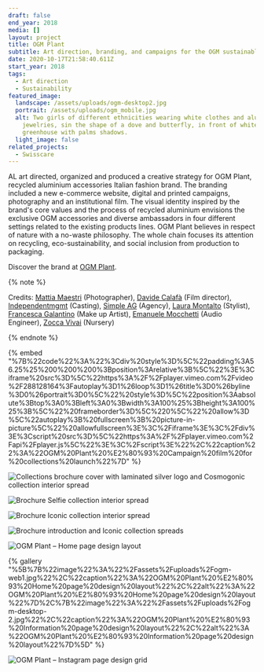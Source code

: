 ```yaml
---
draft: false
end_year: 2018
media: []
layout: project
title: OGM Plant
subtitle: Art direction, branding, and campaigns for the OGM sustainable ecosystems
date: 2020-10-17T21:58:40.611Z
start_year: 2018
tags:
  - Art direction
  - Sustainability
featured_image:
  landscape: /assets/uploads/ogm-desktop2.jpg
  portrait: /assets/uploads/ogm_mobile.jpg
  alt: Two girls of different ethnicities wearing white clothes and aluminium
    jewelries, sin the shape of a dove and butterfly, in front of white
    greenhouse with palms shadows.
  light_image: false
related_projects:
  - Swisscare
---
```

AL art directed, organized and produced a creative strategy for OGM Plant, recycled aluminium accessories Italian fashion brand. The branding included a new e-commerce website, digital and printed campaigns, photography and an institutional film. The visual identity inspired by the brand's core values and the process of recycled aluminium envisions the exclusive OGM accessories and diverse ambassadors in four different settings related to the existing products lines. OGM Plant believes in respect of nature with a no-waste philosophy. The whole chain focuses its attention on recycling, eco-sustainability, and social inclusion from production to packaging.

Discover the brand at [OGM Plant](https://www.instagram.com/ogm_plant/).

{% note %}








Credits: [Mattia Maestri](https://www.instagram.com/mattiamaestriphoto) (Photographer), [Davide Calafà](http://www.davidecalafa.com/) (Film director), [Independentmgmt](https://www.independentmgmt.it/) (Casting), [Simple AG](http://www.simpleag.com/) (Agency), [](http://www.zoccanatalino.com/)[Laura Montalto](https://www.instagram.com/montaltola) (Stylist), [Francesca Galantino](https://francescagalantino.wixsite.com/makeup) (Make up Artist), [Emanuele Mocchetti](https://www.instagram.com/mocce31/?hl=en) (Audio Engineer), [Zocca Vivai](http://www.zoccanatalino.com/) (Nursery)








{% endnote %}

{% embed "%7B%22code%22%3A%22%3Cdiv%20style%3D%5C%22padding%3A56.25%25%200%200%200%3Bposition%3Arelative%3B%5C%22%3E%3Ciframe%20src%3D%5C%22https%3A%2F%2Fplayer.vimeo.com%2Fvideo%2F288128164%3Fautoplay%3D1%26loop%3D1%26title%3D0%26byline%3D0%26portrait%3D0%5C%22%20style%3D%5C%22position%3Aabsolute%3Btop%3A0%3Bleft%3A0%3Bwidth%3A100%25%3Bheight%3A100%25%3B%5C%22%20frameborder%3D%5C%220%5C%22%20allow%3D%5C%22autoplay%3B%20fullscreen%3B%20picture-in-picture%5C%22%20allowfullscreen%3E%3C%2Fiframe%3E%3C%2Fdiv%3E%3Cscript%20src%3D%5C%22https%3A%2F%2Fplayer.vimeo.com%2Fapi%2Fplayer.js%5C%22%3E%3C%2Fscript%3E%22%2C%22caption%22%3A%22OGM%20Plant%20%E2%80%93%20Campaign%20film%20for%20collections%20launch%22%7D" %}

![Collections brochure cover with laminated silver logo and Cosmogonic collection interior spread](/assets/uploads/ogm1.jpg "OGM Plant – Collections brochure cover with laminated silver logo and interior spread")

![Brochure Selfie collection interior spread](/assets/uploads/ogm1jpg.jpeg "OGM Plant – Brochure Selfie collection interior spread")

![Brochure Iconic collection interior spread](/assets/uploads/ogm2.jpg "OGM Plant – Brochure Iconic collection interior spread")

![Brochure introduction and Iconic collection spreads](/assets/uploads/ogm3.jpg "OGM Plant – Brochure introduction and Iconic collection spreads")

![OGM Plant – Home page design layout](/assets/uploads/ogm-web1.jpg "OGM Plant – Home page design layout")

{% gallery "%5B%7B%22image%22%3A%22%2Fassets%2Fuploads%2Fogm-web1.jpg%22%2C%22caption%22%3A%22OGM%20Plant%20%E2%80%93%20Home%20page%20design%20layout%22%2C%22alt%22%3A%22OGM%20Plant%20%E2%80%93%20Home%20page%20design%20layout%22%7D%2C%7B%22image%22%3A%22%2Fassets%2Fuploads%2Fogm-desktop-2.jpg%22%2C%22caption%22%3A%22OGM%20Plant%20%E2%80%93%20Information%20page%20design%20layout%22%2C%22alt%22%3A%22OGM%20Plant%20%E2%80%93%20Information%20page%20design%20layout%22%7D%5D" %}

![OGM Plant – Instagram page design grid](/assets/uploads/ogm7.jpg "OGM Plant – Instagram page design grid")